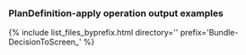 ### PlanDefinition-apply operation output examples

{% include list_files_byprefix.html directory='' prefix='Bundle-DecisionToScreen_' %}